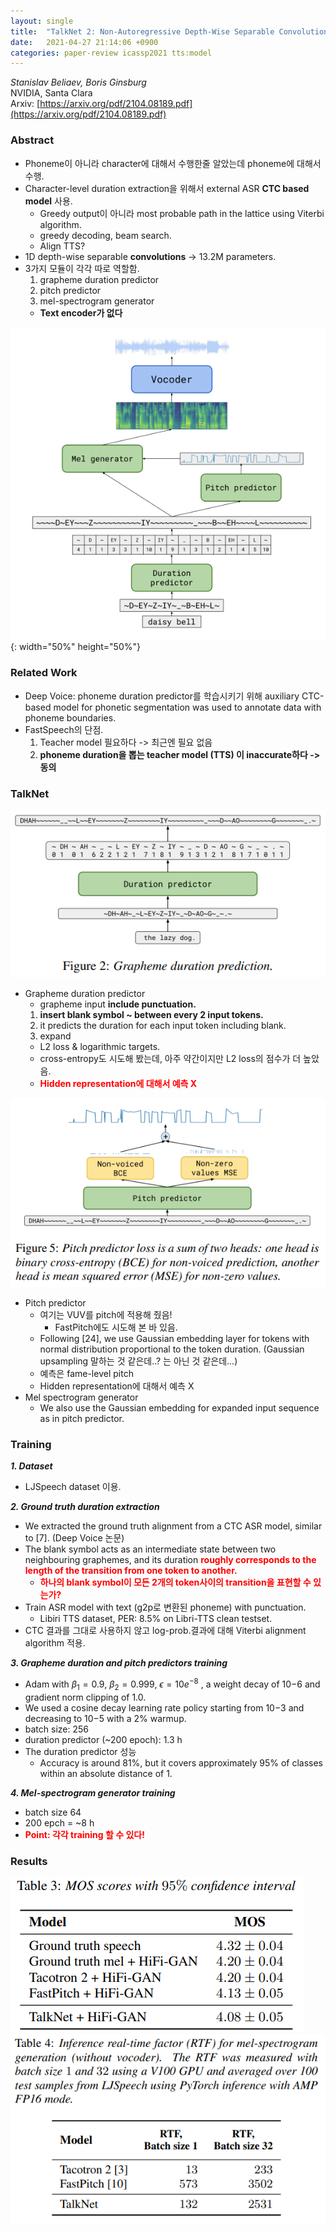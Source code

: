 ```yaml
---
layout: single
title:  "TalkNet 2: Non-Autoregressive Depth-Wise Separable Convolutional Model for Speech Synthesis with Explicit Pitch and Duration Prediction"
date:   2021-04-27 21:14:06 +0900
categories: paper-review icassp2021 tts:model
---
```


*Stanislav Beliaev, Boris Ginsburg* \
NVIDIA, Santa Clara \
Arxiv: [https://arxiv.org/pdf/2104.08189.pdf](https://arxiv.org/pdf/2104.08189.pdf)

### Abstract
* Phoneme이 아니라 character에 대해서 수행한줄 알았는데 phoneme에 대해서 수행.
* Character-level duration extraction을 위해서 external ASR **CTC based model** 사용.
    * Greedy output이 아니라 most probable path in the lattice using Viterbi algorithm. 
    * greedy decoding, beam search.
    * Align TTS?
* 1D depth-wise separable **convolutions** -> 13.2M parameters.
* 3가지 모듈이 각각 따로 역할함.
    1. grapheme duration predictor
    2. pitch predictor
    3. mel-spectrogram generator
    * **Text encoder가 없다**

![1](/images/2021-05-04-PR_talknet2/1.PNG){: width="50%" height="50%"}

### Related Work
* Deep Voice: phoneme duration predictor를 학습시키기 위해 auxiliary CTC-based model for phonetic segmentation was used to annotate data with phoneme boundaries.
* FastSpeech의 단점.
    1. Teacher model 필요하다 -> 최근엔 필요 없음
    2. **phoneme duration을 뽑는 teacher model (TTS) 이 inaccurate하다 -> 동의**

### TalkNet
![1](/images/2021-05-04-PR_talknet2/2.PNG)
* Grapheme duration predictor
    * grapheme input **include punctuation.**
    1. **insert blank symbol ~ between every 2 input tokens.**
    2. it predicts the duration for each input token including blank.
    3. expand
    * L2 loss & logarithmic targets.
    * cross-entropy도 시도해 봤는데, 아주 약간이지만 L2 loss의 점수가 더 높았음.
    * **<span style="color:red"> Hidden representation에 대해서 예측 X </span>**

![1](/images/2021-05-04-PR_talknet2/5.PNG)
* Pitch predictor
    * 여기는 VUV를 pitch에 적용해 줬음!
        * FastPitch에도 시도해 본 바 있음.
    * Following [24], we use Gaussian embedding layer for tokens with normal distribution proportional to the token duration. (Gaussian upsampling 말하는 것 같은데..? 는 아닌 것 같은데...)
    * 예측은 fame-level pitch
    * Hidden representation에 대해서 예측 X
* Mel spectrogram generator
    * We also use the Gaussian embedding for expanded input sequence as in pitch predictor. 

### Training
***1. Dataset***
* LJSpeech dataset 이용.

***2. Ground truth duration extraction***
* We extracted the ground truth alignment from a CTC ASR model, similar to [7]. (Deep Voice 논문)
* The blank symbol acts as an intermediate state between two neighbouring graphemes, and its duration **<span style="color:red">roughly corresponds to the length of the transition from one token to another.</span>**
    * **<span style="color:red">하나의 blank symbol이 모든 2개의 token사이의 transition을 표현할 수 있는가?</span>**
* Train ASR model with text (g2p로 변환된 phoneme) with punctuation.
    * Libiri TTS dataset, PER: 8.5% on Libri-TTS clean testset.
* CTC 결과를 그대로 사용하지 않고 log-prob.결과에 대해 Viterbi alignment algorithm 적용.

***3. Grapheme duration and pitch predictors training***
* Adam with $\beta_1=0.9$, $\beta_2=0.999$, $\epsilon=10e^{−8}$ , a weight decay of 10−6 and gradient norm clipping of 1.0. 
* We used a cosine decay learning rate policy starting from 10−3 and decreasing to 10−5 with a 2% warmup.
* batch size: 256
* duration predictor (~200 epoch): 1.3 h
* The duration predictor 성능
    * Accuracy is around 81%, but it covers approximately 95% of classes within an absolute distance of 1. 

***4. Mel-spectrogram generator training***
* batch size 64
* 200 epch = ~8 h
* **<span style="color:red">Point: 각각 training 할 수 있다!</span>**

### Results
![1](/images/2021-05-04-PR_talknet2/6.PNG)
![1](/images/2021-05-04-PR_talknet2/7.PNG)


